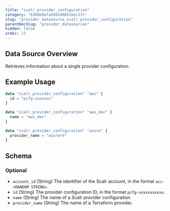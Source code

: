 ```yaml
---
title: "scalr_provider_configuration"
category: "6380b9efad50240652eec1fc"
slug: "provider_datasource_scalr_provider_configuration"
parentDocSlug: "provider_datasources"
hidden: false
order: 12
---
```

## Data Source Overview

Retrieves information about a single provider configuration.

## Example Usage

```terraform
data "scalr_provider_configuration" "aws" {
  id = "pcfg-xxxxxxx"
}

data "scalr_provider_configuration" "aws_dev" {
  name = "aws_dev"
}

data "scalr_provider_configuration" "azure" {
  provider_name = "azurerm"
}
```

<!-- schema generated by tfplugindocs -->
## Schema

### Optional

- `account_id` (String) The identifier of the Scalr account, in the format `acc-<RANDOM STRING>`.
- `id` (String) The provider configuration ID, in the format `pcfg-xxxxxxxxxxx`.
- `name` (String) The name of a Scalr provider configuration.
- `provider_name` (String) The name of a Terraform provider.
